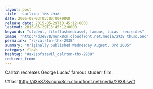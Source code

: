 ```yaml
---
layout: post
title: "Carlton: THX 2938"
date: 2005-08-03T05:00:00+0000
release_date: 2015-05-29T13:45:12+0000
lastmod: 2015-05-29T13:45:12+0000
keywords: "student, filmflashmediaswf, famous, lucas, recreates"
image: "http://d3e878vmunx8cm.cloudfront.net/media/2938_thumb.png"
permalink: "/p/calrton-thx-2938"
summary: "Originally published Wednesday August, 3rd 2005"
category: flash
hashtag: "#axisofstevil_calrton-thx-2938"
redirect_from:
---
```


Carlton recreates George Lucas' famous student film.

!#flash(http://d3e878vmunx8cm.cloudfront.net/media/2938.swf)
